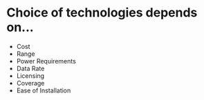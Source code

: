 # Choice of technologies depends on...

* Cost
* Range
* Power Requirements
* Data Rate
* Licensing
* Coverage
* Ease of Installation